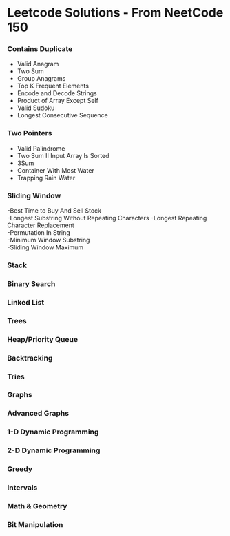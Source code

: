 # Leetcode Solutions - From NeetCode 150

### Contains Duplicate 
- Valid Anagram 
- Two Sum 
- Group Anagrams 
- Top K Frequent Elements 
- Encode and Decode Strings 
- Product of Array Except Self 
- Valid Sudoku 
- Longest Consecutive Sequence

### Two Pointers
- Valid Palindrome	
- Two Sum II Input Array Is Sorted	
- 3Sum	
- Container With Most Water	
- Trapping Rain Water

### Sliding Window
-Best Time to Buy And Sell Stock	
-Longest Substring Without Repeating Characters	
-Longest Repeating Character Replacement	
-Permutation In String	
-Minimum Window Substring	
-Sliding Window Maximum

### Stack
### Binary Search
### Linked List
### Trees
### Heap/Priority Queue
### Backtracking
### Tries
### Graphs
### Advanced Graphs 
### 1-D Dynamic Programming
### 2-D Dynamic Programming
### Greedy
### Intervals
### Math & Geometry
### Bit Manipulation
